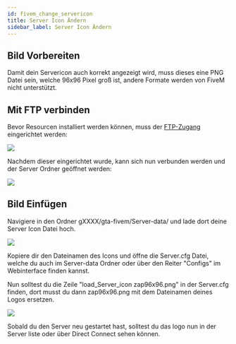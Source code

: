 ```yaml
---
id: fivem_change_servericon
title: Server Icon Ändern
sidebar_label: Server Icon Ändern
---
```


## Bild Vorbereiten

Damit dein Servericon auch korrekt angezeigt wird, muss dieses eine PNG Datei sein, welche 96x96 Pixel groß ist, andere Formate werden von FiveM nicht unterstützt.

## Mit FTP verbinden

Bevor Resourcen installiert werden können, muss der [FTP-Zugang](gameserver_ftpaccess.md) eingerichtet werden:

![](https://screensaver01.zap-hosting.com/index.php/s/PkowAdzot9tjZeY/preview)

Nachdem dieser eingerichtet wurde, kann sich nun verbunden werden und der Server Ordner geöffnet werden:

![](https://screensaver01.zap-hosting.com/index.php/s/omjKDgFcn64rRMF/preview)


## Bild Einfügen

Navigiere in den Ordner gXXXX/gta-fivem/Server-data/ und lade dort deine Server Icon Datei hoch.

![](https://screensaver01.zap-hosting.com/index.php/s/Ds3gNEtsBM9smgM/preview)

Kopiere dir den Dateinamen des Icons und öffne die Server.cfg Datei, welche du auch im Server-data Ordner oder über den Reiter "Configs" im Webinterface finden kannst.

Nun solltest du die Zeile "load_Server_icon zap96x96.png" in der Server.cfg finden, dort musst du dann zap96x96.png mit dem Dateinamen deines Logos ersetzen.

![](https://screensaver01.zap-hosting.com/index.php/s/534HWfqiZRP778P/preview)

Sobald du den Server neu gestartet hast, solltest du das logo nun in der Server liste oder über Direct Connect sehen können.